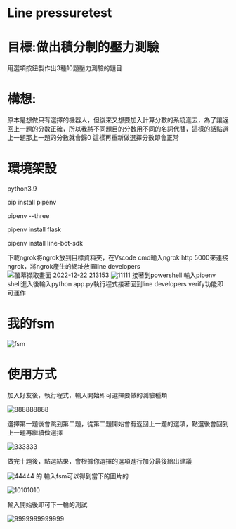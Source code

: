 # Line pressuretest
# 目標:做出積分制的壓力測驗
用選項按鈕製作出3種10題壓力測驗的題目
# 構想:
原本是想做只有選擇的機器人，但後來又想要加入計算分數的系統進去，為了讓返回上一題的分數正確，所以我將不同題目的分數用不同的名詞代替，這樣的話點選上一題那上一題的分數就會歸0
這樣再重新做選擇分數即會正常
# 環境架設
python3.9

pip install pipenv

pipenv --three

pipenv install flask

pipenv install line-bot-sdk

下載ngrok將ngrok放到目標資料夾，在Vscode cmd輸入ngrok http 5000來連接ngrok，將ngrok產生的網址放置line developers
![螢幕擷取畫面 2022-12-22 213153](https://user-images.githubusercontent.com/120545242/209145362-02f52a04-4fa2-4bcd-ae1a-67b7d6798a1f.png)
![11111](https://user-images.githubusercontent.com/120545242/209146217-abe64db4-e106-45f3-924c-ee0013626704.png)
接著到powershell 輸入pipenv shell進入後輸入python app.py執行程式接著回到line developers verify功能即可運作
# 我的fsm
![fsm](https://user-images.githubusercontent.com/120545242/209146703-6c108b44-5c3e-43ca-9f05-796f9d4bea76.png)
# 使用方式
加入好友後，執行程式，輸入開始即可選擇要做的測驗種類

![888888888](https://user-images.githubusercontent.com/120545242/209458412-bd0ca6a6-9973-44a6-9036-1b7dccdbe523.png)

選擇第一題後會跳到第二題，從第二題開始會有返回上一題的選項，點選後會回到上一題再繼續做選擇

![333333](https://user-images.githubusercontent.com/120545242/209147901-2164e0ec-7647-47b2-8348-3d713f63bff4.png)

做完十題後，點選結果，會根據你選擇的選項進行加分最後給出建議

![44444](https://user-images.githubusercontent.com/120545242/209148396-04f9502f-ad12-409a-a0bf-4f895d510fd5.png)
的
輸入fsm可以得到當下的圖片的

![10101010](https://user-images.githubusercontent.com/120545242/209461896-24337dc0-e511-46c9-b2e5-a18099d1a380.png)

輸入開始後即可下一輪的測試

![9999999999999](https://user-images.githubusercontent.com/120545242/209458433-dd7debef-9d89-4dfa-9c72-0c55f290a980.png)


